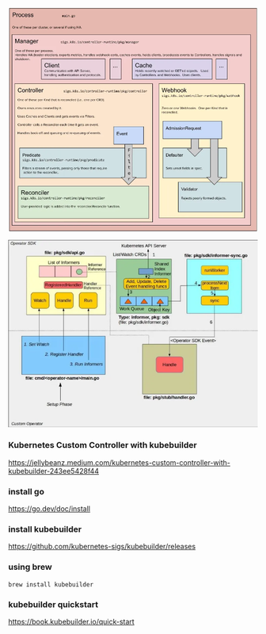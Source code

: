 
![alt text](images/image.png)

![alt text](images/image-1.png)

### Kubernetes Custom Controller with kubebuilder
https://jellybeanz.medium.com/kubernetes-custom-controller-with-kubebuilder-243ee5428f44

### install go
https://go.dev/doc/install

### install kubebuilder
https://github.com/kubernetes-sigs/kubebuilder/releases

### using brew
```
brew install kubebuilder
```

### kubebuilder quickstart
https://book.kubebuilder.io/quick-start
